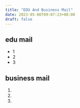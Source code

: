 ```yaml
---
title: "EDU And Business Mail"
date: 2023-05-06T09:07:23+08:00
draft: false
---
```


## edu mail

* 1
* 2
* 3


## business mail

1.
2.
3.
